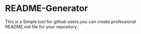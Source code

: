 # README-Generator
This is a Simple tool for github users.you can create professional README.md file for your repository..
